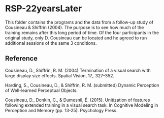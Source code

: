 # RSP-22yearsLater

This folder contains the programs and the data from a follow-up study of Cousineau & Shiffrin (2004). The purpose is to see how much of the training remains after this long period of time. Of the four participants in the original study, only D. Cousineau can be located and he agreed to run additional sessions of the same 3 conditions. 





## Reference

Cousineau, D., Shiffrin, R. M. (2004) Termination of a visual search with large display
size effects. Spatial Vision, 17,. 327–352.

Harding, S., Cousineau, D., & Shiffrin, R. M. (submitted) Dynamic Perception of Well-learned Perceptual Objects.

Cousineau, D., Donkin, C., & Dumesnil, É. (2015). Unitization of features following extended training in a visual search task. In Cognitive Modeling in Perception and Memory (pp. 13-25). Psychology Press.

